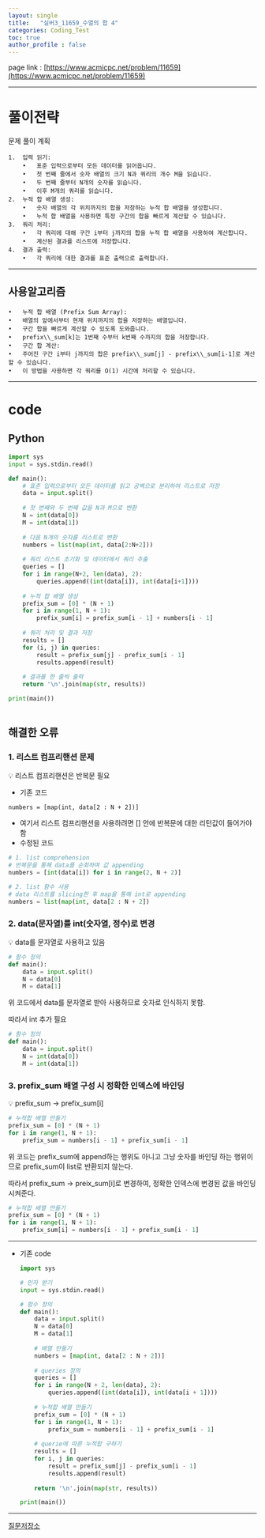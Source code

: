 ```yaml
---
layout: single
title:   "실버3_11659_수열의 합 4"
categories: Coding_Test
toc: true
author_profile : false
---
```


page link : [https://www.acmicpc.net/problem/11659](https://www.acmicpc.net/problem/11659)

---

# 풀이전략

문제 풀이 계획

```
1.	입력 읽기:
	•	표준 입력으로부터 모든 데이터를 읽어옵니다.
	•	첫 번째 줄에서 숫자 배열의 크기 N과 쿼리의 개수 M을 읽습니다.
	•	두 번째 줄부터 N개의 숫자를 읽습니다.
	•	이후 M개의 쿼리를 읽습니다.
2.	누적 합 배열 생성:
	•	숫자 배열의 각 위치까지의 합을 저장하는 누적 합 배열을 생성합니다.
	•	누적 합 배열을 사용하면 특정 구간의 합을 빠르게 계산할 수 있습니다.
3.	쿼리 처리:
	•	각 쿼리에 대해 구간 i부터 j까지의 합을 누적 합 배열을 사용하여 계산합니다.
	•	계산된 결과를 리스트에 저장합니다.
4.	결과 출력:
	•	각 쿼리에 대한 결과를 표준 출력으로 출력합니다.
```

---

## 사용알고리즘


```
•	누적 합 배열 (Prefix Sum Array):
•	배열의 앞에서부터 현재 위치까지의 합을 저장하는 배열입니다.
•	구간 합을 빠르게 계산할 수 있도록 도와줍니다.
•	prefix\\_sum[k]는 1번째 수부터 k번째 수까지의 합을 저장합니다.
•	구간 합 계산:
•	주어진 구간 i부터 j까지의 합은 prefix\\_sum[j] - prefix\\_sum[i-1]로 계산할 수 있습니다.
•	이 방법을 사용하면 각 쿼리를 O(1) 시간에 처리할 수 있습니다.
```

---

# code

## Python

```python
import sys
input = sys.stdin.read()

def main():
    # 표준 입력으로부터 모든 데이터를 읽고 공백으로 분리하여 리스트로 저장
    data = input.split()
    
    # 첫 번째와 두 번째 값을 N과 M으로 변환
    N = int(data[0])
    M = int(data[1])
    
    # 다음 N개의 숫자를 리스트로 변환
    numbers = list(map(int, data[2:N+2]))
    
    # 쿼리 리스트 초기화 및 데이터에서 쿼리 추출
    queries = []
    for i in range(N+2, len(data), 2):
        queries.append((int(data[i]), int(data[i+1])))
    
    # 누적 합 배열 생성
    prefix_sum = [0] * (N + 1)
    for i in range(1, N + 1):
        prefix_sum[i] = prefix_sum[i - 1] + numbers[i - 1]
    
    # 쿼리 처리 및 결과 저장
    results = []
    for (i, j) in queries:
        result = prefix_sum[j] - prefix_sum[i - 1]
        results.append(result)
    
    # 결과를 한 줄씩 출력
    return '\n'.join(map(str, results))

print(main())
    
```

## 해결한 오류

### 1. 리스트 컴프리핸션 문제

💡 리스트 컴프리핸션은 반복문 필요

- 기존 코드

```
numbers = [map(int, data[2 : N + 2])]
```

- 여기서 리스트 컴프리핸션을 사용하려면 [] 안에 반복문에 대한 리턴값이 들어가야함
- 수정된 코드

```python
# 1. list comprehension
# 반복문을 통해 data를 순회하며 값 appending
numbers = [int(data[i]) for i in range(2, N + 2)]

# 2. list 함수 사용
# data 리스트를 slicing한 후 map을 통해 int로 appending
numbers = list(map(int, data[2 : N + 2])
```

### 2. data(문자열)를 int(숫자열, 정수)로 변경

<aside>
💡 data를 문자열로 사용하고 있음

```python
# 함수 정의
def main():
    data = input.split()
    N = data[0]
    M = data[1]
```

위 코드에서 data를 문자열로 받아 사용하므로 숫자로 인식하지 못함.

따라서 int 추가 필요

```python
# 함수 정의
def main():
    data = input.split()
    N = int(data[0])
    M = int(data[1])
```

### 3. prefix_sum 배열 구성 시 정확한 인덱스에 바인딩

💡 prefix_sum → prefix_sum[i]

```python
# 누적합 배열 만들기
prefix_sum = [0] * (N + 1)
for i in range(1, N + 1):
    prefix_sum = numbers[i - 1] + prefix_sum[i - 1]
```

위 코드는 prefix_sum에 append하는 행위도 아니고 그냥 숫자를 바인딩 하는 행위이므로 prefix_sum이 list로 반환되지 않는다.

따라서 prefix_sum → preix_sum[i]로 변경하여, 정확한 인덱스에 변경된 값을 바인딩 시켜준다.

```python
# 누적합 배열 만들기
prefix_sum = [0] * (N + 1)
for i in range(1, N + 1):
    prefix_sum[i] = numbers[i - 1] + prefix_sum[i - 1]
```

---

- 기존 code
    
    ```python
    import sys
    
    # 인자 받기
    input = sys.stdin.read()
    
    # 함수 정의
    def main():
        data = input.split()
        N = data[0]
        M = data[1]
        
        # 배열 만들기
        numbers = [map(int, data[2 : N + 2])]
        
        # queries 정의
        queries = []
        for i in range(N + 2, len(data), 2):
            queries.append((int(data[i]), int(data[i + 1])))
        
        # 누적합 배열 만들기
        prefix_sum = [0] * (N + 1)
        for i in range(1, N + 1):
            prefix_sum = numbers[i - 1] + prefix_sum[i - 1]
        
        # querie에 따른 누적합 구하기
        results = []
        for i, j in queries:
            result = prefix_sum[j] - prefix_sum[i - 1]
            results.append(result)
        
        return '\n'.join(map(str, results))
    
    print(main())
    ```
    

---

[질문저장소](https://www.notion.so/ca228c2f14eb49a3a009697fe98d95b4?pvs=21)
